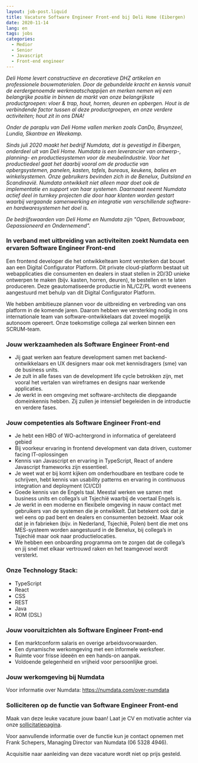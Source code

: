 ```yaml
---
layout: job-post.liquid
title: Vacature Software Engineer Front-end bij Deli Home (Eibergen)
date: 2020-11-14
lang: en
tags: jobs
categories:
  - Medior
  - Senior
  - Javascript
  - Front-end engineer
---
```


_Deli Home levert constructieve en decoratieve DHZ artikelen en professionele bouwmaterialen. Door de gebundelde kracht en kennis vanuit de eerdergenoemde werkmaatschappijen en merken nemen wij een belangrijke positie in binnen de markt van onze belangrijkste productgroepen: vloer & trap, hout, horren, deuren en opbergen. Hout is de verbindende factor tussen al deze productgroepen, en onze verdere activiteiten; hout zit in ons DNA!_

_Onder de paraplu van Deli Home vallen merken zoals CanDo, Bruynzeel, Lundia, Skantrae en Weekamp._

_Sinds juli 2020 maakt het bedrijf Numdata, dat is gevestigd in Eibergen, onderdeel uit van Deli Home. Numdata is een leverancier van ontwerp-, planning- en productiesystemen voor de meubelindustrie. Voor het productiedeel gaat het daarbij vooral om de productie van opbergsystemen, panelen, kasten, tafels, bureaus, keukens, balies en winkelsystemen. Onze gebruikers bevinden zich in de Benelux, Duitsland en Scandinavië. Numdata ontwikkelt niet alleen maar doet ook de implementatie en support van haar systemen. Daarnaast neemt Numdata actief deel in turnkey projecten die door haar klanten worden gestart waarbij vergaande samenwerking en integratie van verschillende software- en hardwaresystemen het doel is._

_De bedrijfswaarden van Deli Home en Numdata zijn "Open, Betrouwbaar, Gepassioneerd en Ondernemend"._

### In verband met uitbreiding van activiteiten zoekt Numdata een ervaren Software Engineer Front-end

Een frontend developer die het ontwikkelteam komt versterken dat bouwt aan een Digital Configurator Platform. Dit private cloud-platform bestaat uit webapplicaties die consumenten en dealers in staat stellen in 2D/3D unieke ontwerpen te maken (bijv. kasten, horren, deuren), te bestellen en te laten produceren. Deze geautomatiseerde productie in NL/CZ/PL wordt eveneens aangestuurd met behulp van dit Digital Configurator Platform.

We hebben ambitieuze plannen voor de uitbreiding en verbreding van ons platform in de komende jaren. Daarom hebben we versterking nodig in ons internationale team van software-ontwikkelaars dat zoveel mogelijk autonoom opereert. Onze toekomstige collega zal werken binnen een SCRUM-team.

### Jouw werkzaamheden als Software Engineer Front-end

- Jij gaat werken aan feature development samen met backend-ontwikkelaars en UX designers maar ook met kennisdragers (sme) van de business units.
- Je zult in alle fases van de development life cycle betrokken zijn, met vooral het vertalen van wireframes en designs naar werkende applicaties.
- Je werkt in een omgeving met software-architects die diepgaande domeinkennis hebben. Zij zullen je intensief begeleiden in de introductie en verdere fases.

### Jouw competenties als Software Engineer Front-end

- Je hebt een HBO of WO-achtergrond in informatica of gerelateerd gebied
- Bij voorkeur ervaring in frontend development van data driven, customer facing IT-oplossingen
- Kennis van Javascript en ervaring in TypeScript, React of andere Javascript frameworks zijn essentieel.
- Je weet wat er bij komt kijken om onderhoudbare en testbare code te schrijven, hebt kennis van usability patterns en ervaring in continuous integration and deployment (CI/CD)
- Goede kennis van de Engels taal. Meestal werken we samen met business units en collega’s uit Tsjechië waarbij de voertaal Engels is.
- Je werkt in een moderne en flexibele omgeving in nauw contact met gebruikers van de systemen die je ontwikkelt. Dat betekent ook dat je wel eens op pad bent en dealers en consumenten bezoekt. Maar ook dat je in fabrieken (bijv. in Nederland, Tsjechië, Polen) bent die met ons MES-systeem worden aangestuurd in de Benelux, bij collega’s in Tsjechië maar ook naar productielocaties.
- We hebben een onboarding programma om te zorgen dat de collega’s en jij snel met elkaar vertrouwd raken en het teamgevoel wordt versterkt.

### Onze Technology Stack:

- TypeScript
- React
- CSS
- REST
- Java
- ROM (DSL)

### Jouw vooruitzichten als Software Engineer Front-end

- Een marktconform salaris en overige arbeidsvoorwaarden.
- Een dynamische werkomgeving met een informele werksfeer.
- Ruimte voor frisse ideeën en een hands-on aanpak.
- Voldoende gelegenheid en vrijheid voor persoonlijke groei.

### Jouw werkomgeving bij Numdata

Voor informatie over Numdata: https://numdata.com/over-numdata

### Solliciteren op de functie van Software Engineer Front-end

Maak van deze leuke vacature jouw baan! Laat je CV en motivatie achter via onze [sollicitatiepagina](https://deli-home.inhroffice.com/nl/job/169374/apply?utm_source=fronteers&utm_medium=referral&utm_term=1406&utm_content=169374&utm_campaign=software-engineer-front-end).

Voor aanvullende informatie over de functie kun je contact opnemen met Frank Schepers, Managing Director van Numdata (06 5328 4946).

Acquisitie naar aanleiding van deze vacature wordt niet op prijs gesteld.

